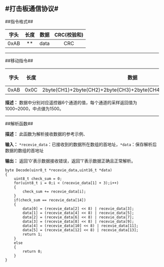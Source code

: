 #打击板通信协议#
----------

##指令格式##

|字头 |长度 |                            数据                                  |CRC(校验和)|
|:--: |:--:|                  :-----------------------:                      | :------: |
|0xAB | ** |                          data                                   |   CRC    |

----------

##移动指令##

|字头 |长度 |                            数据                                  |CRC(校验和)|
|:--: |:--:|              :-----------------------:                          | :------: |
|0xAB |0x0C|2byte(CH1)+2byte(CH2)+2byte(CH3)+2byte(CH4)+2byte(CH5)+2byte(CH6)|   CRC    |

**描述：**
数据中分别对应遥控器6个通道的值，每个通道的采样返回值为1000~2000，中点値为1500。

----------

##解析函数##

**描述：**
此函数为解析接收数据的参考示例、

**输入：**
`*recevie_data`：已接收到的数据所在数组的首地址，`*data`：保存解析后数据的数组的首地址

**输出：**
返回'0'表示数据接收错误，返回'1'表示数据正确且正常解析。

    byte Decode(uinr8_t *recevie_data,uint16_t *data)
    {
		uint8_t check_sum = 0;
		for(uint8_t i = 0;i < (recevie_data[1] + 3);i++)
		{
			check_sum += recevie_data[i];
		}
		if(check_sum == recevie_data[14]) 
		{
			data[0] = (recevie_data[2] << 8) | recevie_data[3];
            data[1] = (recevie_data[4] << 8) | recevie_data[5];
			data[2] = (recevie_data[6] << 8) | recevie_data[7];
			data[3] = (recevie_data[8] << 8) | recevie_data[9];
			data[4] = (recevie_data[10] << 8) | recevie_data[11];
			data[5] = (recevie_data[12] << 8) | recevie_data[13];
			return 1;
		}
		else
		{
			return 0;
		}
	}		